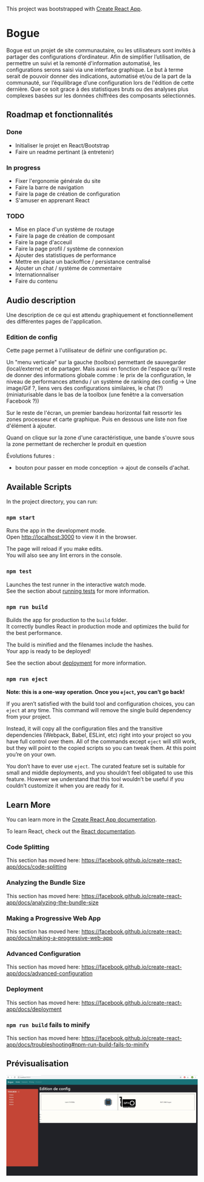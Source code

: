 This project was bootstrapped with [Create React App](https://github.com/facebook/create-react-app).

# Bogue

Bogue est un projet de site communautaire, ou les utilisateurs sont invités à partager des configurations d’ordinateur.
Afin de simplifier l’utilisation, de permettre un suivi et la remonté d'information automatisé, les configurations serons saisi via une interface graphique.
Le but à terme serait de pouvoir donner des indications, automatisé et/ou de la part de la communauté, sur l’équilibrage d’une configuration lors de l'édition de cette dernière. Que ce soit grace à des statistiques bruts ou des analyses plus complexes basées sur les données chiffrées des composants sélectionnés.

## Roadmap et fonctionnalités

### Done

- Initialiser le projet en React/Bootstrap
- Faire un readme pertinant (à entretenir)

### In progress

- Fixer l'ergonomie générale du site
- Faire la barre de navigation
- Faire la page de création de configuration
- S'amuser en apprenant React

### TODO

- Mise en place d'un système de routage
- Faire la page de création de composant
- Faire la page d'acceuil
- Faire la page profil / système de connexion
- Ajouter des statistiques de performance
- Mettre en place un backoffice / persistance centralisé
- Ajouter un chat / système de commentaire
- Internationnaliser
- Faire du contenu





## Audio description

Une description de ce qui est attendu graphiquement et fonctionnellement des différentes pages de l'application.

### Edition de config

Cette page permet à l'utilisateur de définir une configuration pc. 

Un "menu verticale" sur la gauche (toolbox) permettant de sauvegarder (local/externe) et de partager. Mais aussi en fonction de l'espace qu'il reste de donner des informations globale comme : le prix de la configuration, le niveau de performances attendu / un système de ranking des config -> Une image/Gif ?, liens vers des configurations similaires, le chat (?)(miniaturisable dans le bas de la toolbox (une fenêtre a la conversation Facebook ?))

Sur le reste de l'écran, un premier bandeau horizontal fait ressortir les zones processeur et carte graphique. Puis en dessous une liste non fixe d'élément à ajouter.

Quand on clique sur la zone d'une caractéristique, une bande s'ouvre sous la zone permettant de rechercher le produit en question

Évolutions futures : 
- bouton pour passer en mode conception -> ajout de conseils d'achat.



## Available Scripts

In the project directory, you can run:

### `npm start`

Runs the app in the development mode.<br />
Open [http://localhost:3000](http://localhost:3000) to view it in the browser.

The page will reload if you make edits.<br />
You will also see any lint errors in the console.

### `npm test`

Launches the test runner in the interactive watch mode.<br />
See the section about [running tests](https://facebook.github.io/create-react-app/docs/running-tests) for more information.

### `npm run build`

Builds the app for production to the `build` folder.<br />
It correctly bundles React in production mode and optimizes the build for the best performance.

The build is minified and the filenames include the hashes.<br />
Your app is ready to be deployed!

See the section about [deployment](https://facebook.github.io/create-react-app/docs/deployment) for more information.

### `npm run eject`

**Note: this is a one-way operation. Once you `eject`, you can’t go back!**

If you aren’t satisfied with the build tool and configuration choices, you can `eject` at any time. This command will remove the single build dependency from your project.

Instead, it will copy all the configuration files and the transitive dependencies (Webpack, Babel, ESLint, etc) right into your project so you have full control over them. All of the commands except `eject` will still work, but they will point to the copied scripts so you can tweak them. At this point you’re on your own.

You don’t have to ever use `eject`. The curated feature set is suitable for small and middle deployments, and you shouldn’t feel obligated to use this feature. However we understand that this tool wouldn’t be useful if you couldn’t customize it when you are ready for it.

## Learn More

You can learn more in the [Create React App documentation](https://facebook.github.io/create-react-app/docs/getting-started).

To learn React, check out the [React documentation](https://reactjs.org/).

### Code Splitting

This section has moved here: https://facebook.github.io/create-react-app/docs/code-splitting

### Analyzing the Bundle Size

This section has moved here: https://facebook.github.io/create-react-app/docs/analyzing-the-bundle-size

### Making a Progressive Web App

This section has moved here: https://facebook.github.io/create-react-app/docs/making-a-progressive-web-app

### Advanced Configuration

This section has moved here: https://facebook.github.io/create-react-app/docs/advanced-configuration

### Deployment

This section has moved here: https://facebook.github.io/create-react-app/docs/deployment

### `npm run build` fails to minify

This section has moved here: https://facebook.github.io/create-react-app/docs/troubleshooting#npm-run-build-fails-to-minify



## Prévisualisation

![](PreviewImages/EditionConfig.jpg)
